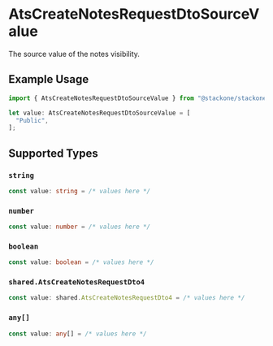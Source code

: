 # AtsCreateNotesRequestDtoSourceValue

The source value of the notes visibility.

## Example Usage

```typescript
import { AtsCreateNotesRequestDtoSourceValue } from "@stackone/stackone-client-ts/sdk/models/shared";

let value: AtsCreateNotesRequestDtoSourceValue = [
  "Public",
];
```

## Supported Types

### `string`

```typescript
const value: string = /* values here */
```

### `number`

```typescript
const value: number = /* values here */
```

### `boolean`

```typescript
const value: boolean = /* values here */
```

### `shared.AtsCreateNotesRequestDto4`

```typescript
const value: shared.AtsCreateNotesRequestDto4 = /* values here */
```

### `any[]`

```typescript
const value: any[] = /* values here */
```

